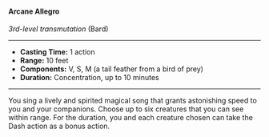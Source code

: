 #### Arcane Allegro
*3rd-level transmutation* (Bard)
___
- **Casting Time:** 1 action
- **Range:** 10 feet
- **Components:** V, S, M (a tail feather from a bird of prey)
- **Duration:** Concentration, up to 10 minutes
---
You sing a lively and spirited magical song that grants astonishing speed to you and your companions. Choose up to six creatures that you can see within range. For the duration, you and each creature chosen can take the Dash action as a bonus action.
